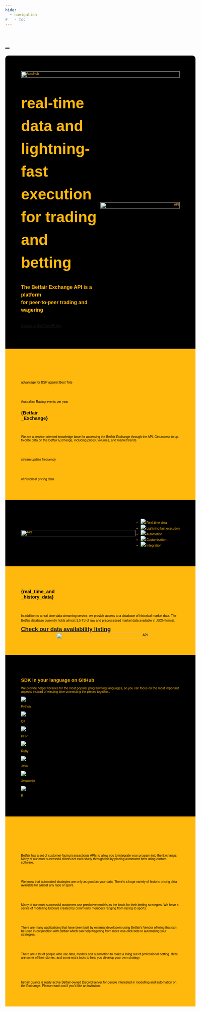 ```yaml
---
hide:
  - navigation
#   - toc
---
```


<!-- hide text header for img header -->
<style> .md-typeset h1 { display: none; } </style>
    
# _

<div style="background-color:black; color:#ffb80c; font-family:Arial; font-size:10px; display: flex; justify-content: space-between; align-items: center; padding:50px 50px 0 50px;border-radius:10px 10px 0 0; width: 100%;">
    <img src="/img/automationHubHero.gif" alt="AutoHub" style="width: 100%; height: 100%;">
</div>

<div style="background-color:black; color:#ffb80c; font-family:Arial; font-size:10px; display: flex; justify-content: space-between; align-items: center; padding:0 50px 50px 50px; width: 100%;">
    <div style="flex: 1; font-size: 10px; line-height: 1.5;">
        <br>
        <br>
        <br>
        <b><font size="10">real-time data and</font></b><br>
        <b><font size="10">lightning-fast execution</font></b><br>
        <b><font size="10">for trading and betting</font></b><br>
        <br>
        <br>
        <b><font size="3">The Betfair Exchange API is a platform </font></b><br>
        <b><font size="3">for peer-to-peer trading and wagering</font></b><br>
        <br>
        <br>
        <a href="mailto:automation@betfair.com.au" class="btn btn-human fadeInUp animate">Contact us</a>
        <a href="https://betfair-datascientists.github.io/api/apiappkey/" class="btn btn-human fadeInUp animate">Get Your API Key</a>
        <br>
        <br>
    </div>
    <div style="flex: 1; text-align: right;">
        <img src="/modelling/img/API1.gif" alt="API" style="width: 100%; height: 100%;">
    </div>
</div>

<div style="background-color:#ffb80c; color:black; font-family:Arial; font-size:10px; display: flex; justify-content: space-between; align-items: center; padding:50px; width: 100%;">
    <div class="grid-container">
        <div class="grid-item"">
          <h2 style="color: #ffb80c;">12.4%</h2>
          <p>advantage for BSP against Best Tote</p>
        </div>
        <div class="grid-item">
          <h2 style="color: #ffb80c;">>76k</h2>
          <p>Australian Racing events per year</p>
        </div>
        <div class="grid-item-side grid-item-large">
          <h2>{Betfair<br>_Exchange}</h2>
          </br>
          </br>
          <p>We are a service-oriented knowledge base for accessing the Betfair Exchange through the API. Get access to up-to-date data on the Betfair Exchange, including prices, volumes, and market trends.</p>
        </div>
        <div class="grid-item">
          <h2 style="color: #ffb80c;">50ms</h2>
          <p>stream update frequency</p>
        </div>
        <div class="grid-item">
          <h2 style="color: #ffb80c;">1450 GB</h2>
          <p>of historical pricing data</p>
        </div>
    </div>
</div>

<div style="background-color:black; color:#ffb80c; font-family:Arial; font-size:10px; display: flex; justify-content: space-between; align-items: center; padding:50px; width: 100%;">
    <div style="flex: 1; text-align: left;">
        <img id="default-image" src="/img/List1.png" alt="API" style="width: 100%; height: 100%;">
    </div>
    <ul class="selectable-list">
      <li>
        <div class="list-item selected" onclick="selectItem(this);">
          <img src="/img/List1.png">
          <span>Real-time data</span>
        </div>
      </li>
      <li>
        <div class="list-item" onclick="selectItem(this);">
          <img src="/img/List2.png">
          <span>Lightning-fast execution</span>
        </div>
      </li>
      <li>
        <div class="list-item" onclick="selectItem(this);">
          <img src="/img/List3.png">
          <span>Automation</span>
        </div>
      </li>
      <li>
        <div class="list-item" onclick="selectItem(this);">
          <img src="/img/List4.png">
          <span>Customisation</span>
        </div>
      </li>
      <li>
        <div class="list-item" onclick="selectItem(this);">
          <img src="/img/List5.png">
          <span>Integration</span>
        </div>
      </li>
    </ul>
</div>

<div style="background-color:#ffb80c; color:black; font-family:Arial; font-size:10px; display: flex; justify-content: space-between; align-items: center; padding:50px; width: 100%;">
    <div class="grid-container-left">
        <div class="grid-item-side grid-item-large-left">
          <h2>{real_time_and<br>_history_data}</h2>
          </br>
          </br>
          <p style="line-height: 1.5;">In addition to a real-time data streaming service, we provide access to a database of historical market data. The Betfair database currently holds almost 1.5 TB of raw and preprocessed market data available in JSON format.</p>
          <a href="https://historicdata.betfair.com/#/home" style="font-size: 18px;text-decoration: underline; font-weight: bold;text-decoration-thickness: 2px;">Check our data availability listing</a>
        </div>
        <div class="grid-item" style="background-color: #ffb80c; border-color:#ffb80c; padding-right: 100px">
          <div style="flex: 1; text-align: right">
              <img src="/modelling/img/API3.gif" alt="API" style="width: 85%; height: 85%;">
          </div>
        </div>
    </div>
</div>

<div style="background-color:black; color:#ffb80c; font-family:Arial; font-size:10px; display: flex; justify-content: space-between; align-items: center; padding:50px; width: 100%;">
    <div class="grid-container-languages">
        <div class="grid-item-languages">
            <h2>SDK in your language on GitHub</h2></a>
            <p>We provide helper libraries for the most popular programming languages, so you can focus on the most important aspects instead of wasting time connecting the pieces together..</p>
        </div>
        <div class="grid-item-languages">
            <img src="https://cdn.jsdelivr.net/gh/devicons/devicon/icons/python/python-original-wordmark.svg" />
            <p>Python</p>
        </div>
        <div class="grid-item-languages">
            <img src="https://cdn.jsdelivr.net/gh/devicons/devicon/icons/csharp/csharp-plain.svg" />
            <p>C#</p>
        </div>
        <div class="grid-item-languages">
            <img src="https://cdn.jsdelivr.net/gh/devicons/devicon/icons/php/php-plain.svg" />
            <p>PHP</p>
        </div>
        <div class="grid-item-languages">
            <img src="https://cdn.jsdelivr.net/gh/devicons/devicon/icons/ruby/ruby-plain.svg" />
            <p>Ruby</p>
        </div>
        <div class="grid-item-languages">
            <img src="https://cdn.jsdelivr.net/gh/devicons/devicon/icons/java/java-original.svg" />
            <p>Java</p>
        </div>
        <div class="grid-item-languages">
            <img src="https://cdn.jsdelivr.net/gh/devicons/devicon/icons/javascript/javascript-plain.svg" />
            <p>Javascript</p>
        </div>
        <div class="grid-item-languages">
            <img src="https://cdn.jsdelivr.net/gh/devicons/devicon/icons/rstudio/rstudio-plain.svg" />
            <p>R</p>
        </div>
    </div>
</div>

<div style="background-color:#ffb80c; color:black; font-family:Arial; font-size:10px; display: flex; justify-content: space-between; align-items: center; padding:50px; width: 100%;">
    <div class="grid-container-centre">
        <div class="grid-item">
            <a href="https://betfair-datascientists.github.io/api/apiResources/" style="color: #ffb80c;"><h2>API </br>Tutorials</h2></a>
            <p>Betfair has a set of customer-facing transactional APIs to allow you to integrate your program into the Exchange. Many of our most successful clients bet exclusively through this by placing automated bets using custom software.</p>
        </div>
        <div class="grid-item">
            <a href="https://betfair-datascientists.github.io/historicData/dataSources/" style="color: #ffb80c;"><h2>Historic Pricing Data</h2></a>
            <p>We know that automated strategies are only as good as your data. There’s a huge variety of historic pricing data available for almost any race or sport.</p>
        </div>
        <div class="grid-item">
            <a href="https://betfair-datascientists.github.io/modelling/howToModel/" style="color: #ffb80c;"><h2>Data Modelling</h2></a>
            <p>Many of our most successful customers use predictive models as the basis for their betting strategies. We have a series of modelling tutorials created by community members ranging from racing to sports.</p>
        </div>
        <div class="grid-item">
            <a href="https://betfair-datascientists.github.io/autoTools/overview/" style="color: #ffb80c;"><h2>Automation Tools</h2></a>
            <p>There are many applications that have been built by external developers using Betfair's Vendor offering that can be used in conjunction with Betfair which can help wagering from more one-click bets to automating your strategies.</p>
        </div>
        <div class="grid-item">
            <a href="https://www.youtube.com/playlist?list=PLvw8KRdyfOY19ys_5lpSpcbjpy_PBoZEZ" style="color: #ffb80c;"><h2>Inspiration & Information</h2></a>
            <p>There are a lot of people who use data, models and automation to make a living out of professional betting. Here are some of their stories, and some extra tools to help you develop your own strategy.</p>
        </div>
        <div class="grid-item">
            <a href="https://discord.gg/gnY7aVUMfX" style="color: #ffb80c;"><h2>Quants</br>Community</h2></a>
            <p>betfair quants is really active Betfair-owned Discord server for people interested in modelling and automation on the Exchange. Please reach out if you'd like an invitation.</p>
        </div>
    </div>
</div>

<link rel="stylesheet" href="https://cdn.jsdelivr.net/gh/devicons/devicon@v2.15.1/devicon.min.css">
    
<!-- <div class="image-box" style="background-color:#ffb80c;display: flex; justify-content: space-between; align-items: center;">
  <img class="image" src="/img/BetfairIcon.jpg" alt="Play Your Way" style="width: 100%; height: 100%; object-fit: cover;">
  <div class="caption hover">Empower your betting strategies with real-time data and lightning-fast execution using the Betfair API.</div>
</div>
 -->
